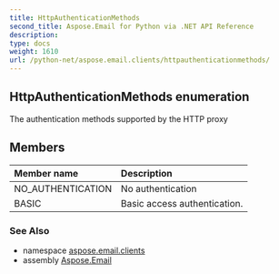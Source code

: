 ```yaml
---
title: HttpAuthenticationMethods
second_title: Aspose.Email for Python via .NET API Reference
description: 
type: docs
weight: 1610
url: /python-net/aspose.email.clients/httpauthenticationmethods/
---
```


## HttpAuthenticationMethods enumeration

The authentication methods supported by the HTTP proxy

## Members
| Member name | Description |
| :- | :- |
|NO_AUTHENTICATION|No authentication|
|BASIC|Basic access authentication.|

### See Also

* namespace [aspose.email.clients](/email/python-net/aspose.email.clients/)
* assembly [Aspose.Email](/email/python-net/)


